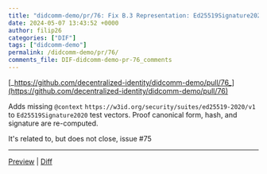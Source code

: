```yaml
---
title: "didcomm-demo/pr/76: Fix B.3 Representation: Ed25519Signature2020 test vectors"
date: 2024-05-07 13:43:52 +0000
author: filip26
categories: ["DIF"]
tags: ["didcomm-demo"]
permalink: /didcomm-demo/pr/76/
comments_file: DIF-didcomm-demo-pr-76_comments
---
```


[_https://github.com/decentralized-identity/didcomm-demo/pull/76_](https://github.com/decentralized-identity/didcomm-demo/pull/76)

Adds missing `@context` `https://w3id.org/security/suites/ed25519-2020/v1`  to `Ed25519Signature2020` test vectors.  Proof canonical form, hash, and signature are re-computed.

It's related to, but does not close, issue #75


<!--
    This comment and the below content is programmatically generated.
    You may add a comma-separated list of anchors you'd like a
    direct link to below (e.g. #idl-serializers, #idl-sequence):

    Don't remove this comment or modify anything below this line.
    If you don't want a preview generated for this pull request,
    just replace the whole of this comment's content by "no preview"
    and remove what's below.
-->
***
<a href="https://pr-preview.s3.amazonaws.com/filip26/vc-di-eddsa/pull/76.html" title="Last updated on Feb 27, 2024, 5:41 PM UTC (52110f6)">Preview</a> | <a href="https://pr-preview.s3.amazonaws.com/w3c/vc-di-eddsa/76/215cdba...filip26:52110f6.html" title="Last updated on Feb 27, 2024, 5:41 PM UTC (52110f6)">Diff</a>